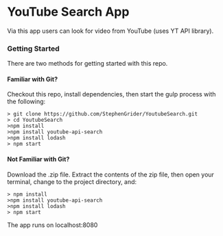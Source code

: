 # YouTube Search App

Via this app users can look for video from YouTube (uses YT API library). 

### Getting Started

There are two methods for getting started with this repo.

#### Familiar with Git?
Checkout this repo, install dependencies, then start the gulp process with the following:

```
> git clone https://github.com/StephenGrider/YoutubeSearch.git
> cd YoutubeSearch
>npm install
>npm install youtube-api-search
>npm install lodash
> npm start

```

#### Not Familiar with Git?
Download the .zip file.  Extract the contents of the zip file, then open your terminal, change to the project directory, and:

```
> npm install
>npm install youtube-api-search
>npm install lodash
> npm start

```

The app runs on localhost:8080
